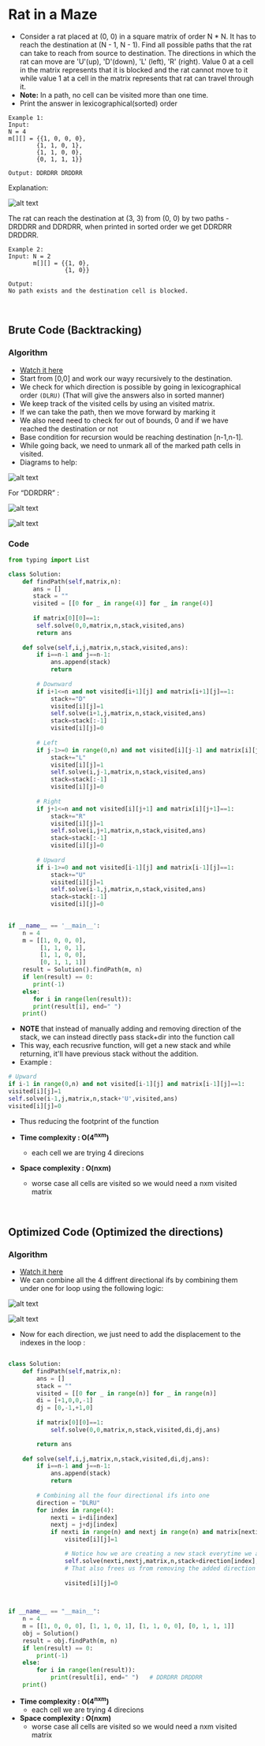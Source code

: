 # Rat in a Maze 

- Consider a rat placed at (0, 0) in a square matrix of order N * N. It has to reach the destination at (N - 1, N - 1). Find all possible paths that the rat can take to reach from source to destination. The directions in which the rat can move are 'U'(up), 'D'(down), 'L' (left), 'R' (right). Value 0 at a cell in the matrix represents that it is blocked and the rat cannot move to it while value 1 at a cell in the matrix represents that rat can travel through it.
- **Note:** In a path, no cell can be visited more than one time.
- Print the answer in lexicographical(sorted) order
```
Example 1:
Input:
N = 4
m[][] = {{1, 0, 0, 0},
        {1, 1, 0, 1}, 
        {1, 1, 0, 0},
        {0, 1, 1, 1}}

Output: DDRDRR DRDDRR
```
Explanation:

![alt text](image1.png)

The rat can reach the destination at (3, 3) from (0, 0) by two paths - DRDDRR and DDRDRR, when printed in sorted order we get DDRDRR DRDDRR.

```
Example 2:
Input: N = 2
       m[][] = {{1, 0},
                {1, 0}}

Output:
No path exists and the destination cell is blocked.
```

<br>

## Brute Code (Backtracking)

### Algorithm 

- [Watch it here](https://youtu.be/bLGZhJlt4y0?si=AgKFVIpa8nOFgfqF&t=233)
- Start from [0,0] and work our wayy recursively to the destination.
- We check for which direction is possible by going in lexicographical order `(DLRU)` (That will give the answers also in sorted manner)
- We keep track of the visited cells by using an visited matrix.
- If we can take the path, then we move forward by marking it
- We also need need to check for out of bounds, 0 and if we have reached the destination or not
- Base condition for recursion would be reaching destination [n-1,n-1]. 
- While going back, we need to unmark all of the marked path cells in visited.
- Diagrams to help:

![alt text](image6-1.png)

For  “DDRDRR” :

![alt text](image4.png)

![alt text](image5.png)

### Code 

```python
from typing import List 

class Solution:
    def findPath(self,matrix,n):
       ans = []
       stack = ""
       visited = [[0 for _ in range(4)] for _ in range(4)]
       
       if matrix[0][0]==1:
        self.solve(0,0,matrix,n,stack,visited,ans)
        return ans
    
    def solve(self,i,j,matrix,n,stack,visited,ans):
       	if i==n-1 and j==n-1:
            ans.append(stack)
            return
       
		# Downward 
		if i+1<=n and not visited[i+1][j] and matrix[i+1][j]==1:
			stack+="D"
			visited[i][j]=1
			self.solve(i+1,j,matrix,n,stack,visited,ans)
			stack=stack[:-1]
			visited[i][j]=0
            
        # Left 
        if j-1>=0 in range(0,n) and not visited[i][j-1] and matrix[i][j-1]==1:
			stack+="L"
			visited[i][j]=1
			self.solve(i,j-1,matrix,n,stack,visited,ans)
			stack=stack[:-1]
			visited[i][j]=0
        
        # Right
        if j+1<=n and not visited[i][j+1] and matrix[i][j+1]==1:
			stack+="R"
			visited[i][j]=1
			self.solve(i,j+1,matrix,n,stack,visited,ans)
			stack=stack[:-1]
			visited[i][j]=0
        
        # Upward
        if i-1>=0 and not visited[i-1][j] and matrix[i-1][j]==1:
			stack+="U"
			visited[i][j]=1
			self.solve(i-1,j,matrix,n,stack,visited,ans)
			stack=stack[:-1]
			visited[i][j]=0
            

if __name__ == '__main__':
    n = 4
    m = [[1, 0, 0, 0], 
         [1, 1, 0, 1], 
         [1, 1, 0, 0], 
         [0, 1, 1, 1]]
    result = Solution().findPath(m, n)
    if len(result) == 0:
       print(-1)
    else:
       for i in range(len(result)):
       print(result[i], end=" ")
    print()
```
- **NOTE** that instead of manually adding and removing direction of the stack, we can instead directly pass stack+dir into the function call
- This way, each recusrive function, will get a new stack and while returning, it'll have previous stack without the addition.
- Example : 
```python
# Upward
if i-1 in range(0,n) and not visited[i-1][j] and matrix[i-1][j]==1:
visited[i][j]=1
self.solve(i-1,j,matrix,n,stack+'U',visited,ans)
visited[i][j]=0
```
- Thus reducing the footprint of the function

- **Time complexity : O(4<sup>nxm</sup>)**
  - each cell we are trying 4 direcions 
- **Space complexity : O(nxm)**
  - worse case all cells are visited so we would need a nxm visited matrix

<br>

## Optimized Code (Optimized the directions)

### Algorithm 

- [Watch it here](https://youtu.be/bLGZhJlt4y0?si=_JwZZLLLMlnOj1Zo&t=1270)
- We can combine all the 4 diffrent directional ifs by combining them under one for loop using the following logic:

![alt text](image3.png)

![alt text](image2.png)

- Now for each direction, we just need to add the displacement to the indexes in the loop : 

```python

class Solution:
    def findPath(self,matrix,n):
        ans = []
        stack = ""
        visited = [[0 for _ in range(n)] for _ in range(n)]
        di = [+1,0,0,-1]
        dj = [0,-1,+1,0]
        
        if matrix[0][0]==1:
            self.solve(0,0,matrix,n,stack,visited,di,dj,ans)

        return ans
    
    def solve(self,i,j,matrix,n,stack,visited,di,dj,ans):
        if i==n-1 and j==n-1:
            ans.append(stack)
            return
        
        # Combining all the four directional ifs into one
        direction = "DLRU"
        for index in range(4):
            nexti = i+di[index]
            nextj = j+dj[index]
            if nexti in range(n) and nextj in range(n) and matrix[nexti][nextj]==1 and not visited[nexti][nextj]:
                visited[i][j]=1

                # Notice how we are creating a new stack everytime we are making the next recursive function call
                self.solve(nexti,nextj,matrix,n,stack+direction[index],visited,di,dj,ans)
                # That also frees us from removing the added direction after the recursive function call
                
                visited[i][j]=0

        

if __name__ == "__main__":
    n = 4
    m = [[1, 0, 0, 0], [1, 1, 0, 1], [1, 1, 0, 0], [0, 1, 1, 1]]
    obj = Solution()
    result = obj.findPath(m, n)
    if len(result) == 0:
        print(-1)
    else:
        for i in range(len(result)):
            print(result[i], end=" ")   # DDRDRR DRDDRR
    print()
```
- **Time complexity : O(4<sup>nxm</sup>)**
  - each cell we are trying 4 direcions 
- **Space complexity : O(nxm)**
  - worse case all cells are visited so we would need a nxm visited matrix
